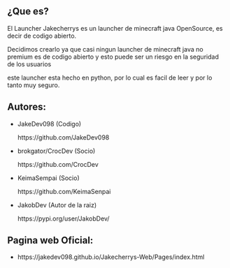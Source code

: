 <!DOCTYPE html>
<html lang="en">
<head>
    <meta charset="UTF-8">
    <meta name="viewport" content="width=device-width, initial-scale=1.0">
</head>
<body>
<div id="Whatisit">
    <h2>¿Que es?</h2>
    <p>El Launcher Jakecherrys es un launcher de minecraft java OpenSource, es decir de codigo abierto.</p>
    <p>Decidimos crearlo ya que casi ningun launcher de minecraft java no premium es de codigo abierto y esto puede ser un riesgo en la seguridad de los usuarios</p>
    <p>este launcher esta hecho en python, por lo cual es facil de leer y por lo tanto muy seguro.</p>
</div>
<div id="authors">
    <h2>Autores:</h2>
    <ul>
        <li>JakeDev098 (Codigo)</li><p>    https://github.com/JakeDev098</p>
        <li>brokgator/CrocDev (Socio)</li><p>    https://github.com/CrocDev</p>
        <li>KeimaSempai (Socio)</li><p>    https://github.com/KeimaSenpai</p>
        <li>JakobDev (Autor de la raiz)</li><p>    https://pypi.org/user/JakobDev/</p>
    </ul>
</div>

<div id="page">
    <h2>Pagina web Oficial:</h2>
    <ul>
        <li>https://jakedev098.github.io/Jakecherrys-Web/Pages/index.html</li>
    </ul>
</div>
</body>
</html>
